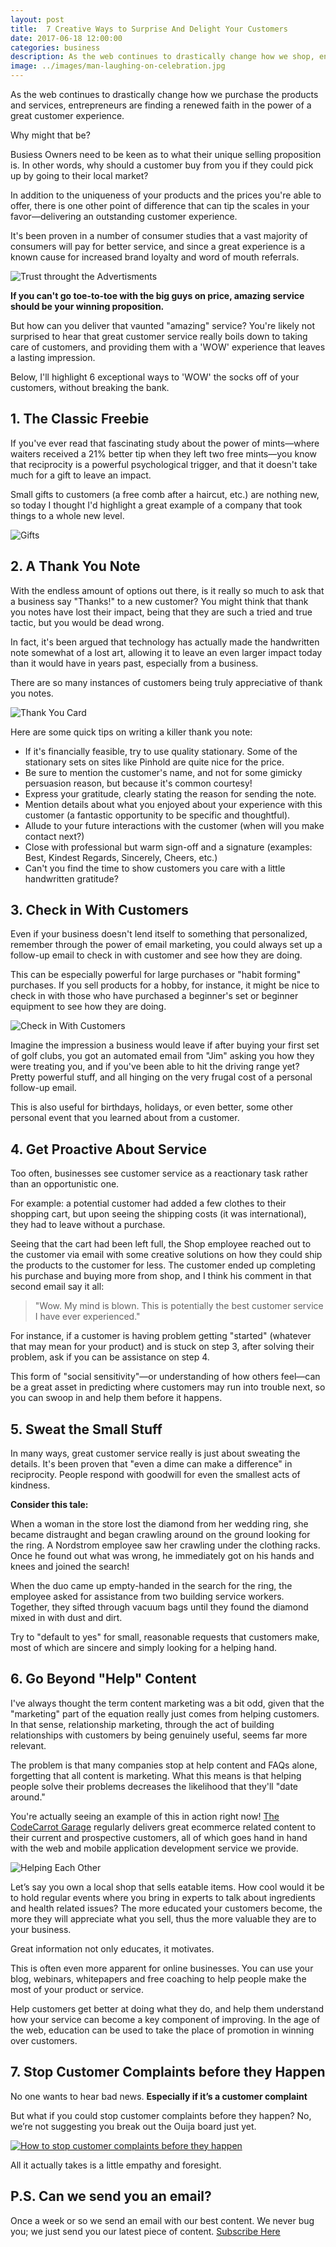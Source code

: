 ```yaml
---
layout: post
title:  7 Creative Ways to Surprise And Delight Your Customers
date: 2017-06-18 12:00:00
categories: business
description: As the web continues to drastically change how we shop, entrepreneurs are finding a renewed faith in the power of a great customer experience.
image: ../images/man-laughing-on-celebration.jpg
---
```


As the web continues to drastically change how we purchase the products and services, entrepreneurs are finding a renewed faith in the power of a great customer experience.

Why might that be?

Busiess Owners need to be keen as to what their unique selling proposition is. In other words, why should a customer buy from you if they could pick up by going to their local market?

In addition to the uniqueness of your products and the prices you're able to offer, there is one other point of difference that can tip the scales in your favor—delivering an outstanding customer experience.

It's been proven in a number of consumer studies that a vast majority of consumers will pay for better service, and since a great experience is a known cause for increased brand loyalty and word of mouth referrals.

![Trust throught the Advertisments](../images/trust-throught-the-advertisments.png)

**If you can't go toe-to-toe with the big guys on price, amazing service should be your winning proposition.**

But how can you deliver that vaunted "amazing" service? You're likely not surprised to hear that great customer service really boils down to taking care of customers, and providing them with a 'WOW' experience that leaves a lasting impression.

Below, I'll highlight 6 exceptional ways to 'WOW' the socks off of your customers, without breaking the bank.

## 1. The Classic Freebie

If you've ever read that fascinating study about the power of mints—where waiters received a 21% better tip when they left two free mints—you know that reciprocity is a powerful psychological trigger, and that it doesn't take much for a gift to leave an impact.

Small gifts to customers (a free comb after a haircut, etc.) are nothing new, so today I thought I'd highlight a great example of a company that took things to a whole new level.

![Gifts](../images/gifts.jpg)

## 2. A Thank You Note

With the endless amount of options out there, is it really so much to ask that a business say "Thanks!" to a new customer? You might think that thank you notes have lost their impact, being that they are such a tried and true tactic, but you would be dead wrong.

In fact, it's been argued that technology has actually made the handwritten note somewhat of a lost art, allowing it to leave an even larger impact today than it would have in years past, especially from a business.

There are so many instances of customers being truly appreciative of thank you notes.

![Thank You Card](../images/thank-you-card.jpg)

Here are some quick tips on writing a killer thank you note:

*  If it's financially feasible, try to use quality stationary. Some of the stationary sets on sites like Pinhold are quite nice for the price.
*  Be sure to mention the customer's name, and not for some gimicky persuasion reason, but because it's common courtesy!
*  Express your gratitude, clearly stating the reason for sending the note.
*  Mention details about what you enjoyed about your experience with this customer (a fantastic opportunity to be specific and thoughtful).
*  Allude to your future interactions with the customer (when will you make contact next?)
*  Close with professional but warm sign-off and a signature (examples: Best, Kindest Regards, Sincerely, Cheers, etc.)
*  Can't you find the time to show customers you care with a little handwritten gratitude?

## 3. Check in With Customers

Even if your business doesn't lend itself to something that personalized, remember through the power of email marketing, you could always set up a follow-up email to check in with customer and see how they are doing.

This can be especially powerful for large purchases or "habit forming" purchases. If you sell products for a hobby, for instance, it might be nice to check in with those who have purchased a beginner's set or beginner equipment to see how they are doing.

![Check in With Customers](../images/check-in-with-customers.jpg)

Imagine the impression a business would leave if after buying your first set of golf clubs, you got an automated email from "Jim" asking you how they were treating you, and if you've been able to hit the driving range yet? Pretty powerful stuff, and all hinging on the very frugal cost of a personal follow-up email.

This is also useful for birthdays, holidays, or even better, some other personal event that you learned about from a customer.

## 4. Get Proactive About Service

Too often, businesses see customer service as a reactionary task rather than an opportunistic one.

For example: a potential customer had added a few clothes to their shopping cart, but upon seeing the shipping costs (it was international), they had to leave without a purchase.

Seeing that the cart had been left full, the Shop employee reached out to the customer via email with some creative solutions on how they could ship the products to the customer for less. The customer ended up completing his purchase and buying more from shop, and I think his comment in that second email say it all:

<blockquote>
"Wow. My mind is blown. This is potentially the best customer service I have ever experienced."
</blockquote>

For instance, if a customer is having problem getting "started" (whatever that may mean for your product) and is stuck on step 3, after solving their problem, ask if you can be assistance on step 4.

This form of "social sensitivity"—or understanding of how others feel—can be a great asset in predicting where customers may run into trouble next, so you can swoop in and help them before it happens.

## 5. Sweat the Small Stuff

In many ways, great customer service really is just about sweating the details. It's been proven that "even a dime can make a difference" in reciprocity. People respond with goodwill for even the smallest acts of kindness.

**Consider this tale:**

When a woman in the store lost the diamond from her wedding ring, she became distraught and began crawling around on the ground looking for the ring. A Nordstrom employee saw her crawling under the clothing racks. Once he found out what was wrong, he immediately got on his hands and knees and joined the search!

When the duo came up empty-handed in the search for the ring, the employee asked for assistance from two building service workers. Together, they sifted through vacuum bags until they found the diamond mixed in with dust and dirt.

Try to "default to yes" for small, reasonable requests that customers make, most of which are sincere and simply looking for a helping hand.

## 6. Go Beyond "Help" Content

I've always thought the term content marketing was a bit odd, given that the "marketing" part of the equation really just comes from helping customers. In that sense, relationship marketing, through the act of building relationships with customers by being genuinely useful, seems far more relevant.

The problem is that many companies stop at help content and FAQs alone, forgetting that all content is marketing. What this means is that helping people solve their problems decreases the likelihood that they'll "date around."

You're actually seeing an example of this in action right now! [The CodeCarrot Garage](www.codecarrot.net/garage) regularly delivers great ecommerce related content to their current and prospective customers, all of which goes hand in hand with the web and mobile application development service we provide.

![Helping Each Other](../images/helping-each-other.jpg)

Let’s say you own a local shop that sells eatable items. How cool would it be to hold regular events where you bring in experts to talk about ingredients and health related issues? The more educated your customers become, the more they will appreciate what you sell, thus the more valuable they are to your business.

Great information not only educates, it motivates.

This is often even more apparent for online businesses. You can use your blog, webinars, whitepapers and free coaching to help people make the most of your product or service.

Help customers get better at doing what they do, and help them understand how your service can become a key component of improving. In the age of the web, education can be used to take the place of promotion in winning over customers.

## 7. Stop Customer Complaints before they Happen

No one wants to hear bad news. **Especially if it’s a customer complaint**

But what if you could stop customer complaints before they happen? No, we’re not suggesting you break out the Ouija board just yet.

[![How to stop customer complaints before they happen](../images/stop-customer-complaints-before-they-happen.jpg)](/how-to-stop-customer-complaints-before-they-happen/)

All it actually takes is a little empathy and foresight.

## P.S. Can we send you an email?

Once a week or so we send an email with our best content. We never bug you; we just send you our latest piece of content. <a href="#subscribe">Subscribe Here</a>